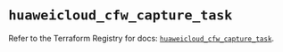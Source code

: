 # `huaweicloud_cfw_capture_task`

Refer to the Terraform Registry for docs: [`huaweicloud_cfw_capture_task`](https://registry.terraform.io/providers/huaweicloud/huaweicloud/1.71.1/docs/resources/cfw_capture_task).
